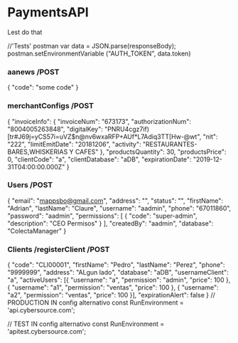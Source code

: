 # PaymentsAPI

Lest do that


//'Tests' postman var data = JSON.parse(responseBody); postman.setEnvironmentVariable ("AUTH_TOKEN", data.token)

### aanews /POST
{
    "code": "some code"
}

### merchantConfigs /POST
{
	"invoiceInfo": {
	    "invoiceNum": "673173",
	    "authorizationNum": "8004005263848",
	    "digitalKey": "PNRU4cgz7if)[tr#J69j=yCS57i=uVZ$n@nv6wxaRFP+AUf*L7Adiq3TT[Hw-@wt",
	    "nit": "222",
	    "limitEmitDate": "20181206",
	    "activity": "RESTAURANTES-BARES,WHISKERIAS Y CAFES"
	},
	"productsQuantity": 30,
	"productsPrice": 0,
	"clientCode": "a",
	"clientDatabase": "aDB",
	"expirationDate": "2019-12-31T04:00:00.000Z"
}

### Users /POST
{
    "email": "mappsbo@gmail.com",
    "address": "",
    "status": "",
    "firstName": "Adrian",
    "lastName": "Claure",
    "username": "aadmin",
    "phone": "67011860",
    "password": "aadmin",
    "permissions": [
        {
            "code": "super-admin",
            "description": "CEO Permisos"
        }
    ],
    "createdBy": "aadmin",
    "database": "ColectaManager"
}

### Clients /registerClient /POST
{
  "code": "CLI00001",
  "firstName": "Pedro",
  "lastName": "Perez",
  "phone": "9999999",
  "address": "ALgun lado",
  "database": "aDB",
  "usernameClient": "a",
  "activeUsers": [{
  	"username": "a",
  	"permission": "admin",
  	"price": 100
  },
  {
  	"username": "a1",
  	"permission": "ventas",
  	"price": 100
  },
  {
  	"username": "a2",
  	"permission": "ventas",
  	"price": 100
  }],
  "expirationAlert": false
}
// PRODUCTION IN config alternativo
const RunEnvironment = 'api.cybersource.com';

// TEST IN config alternativo
const RunEnvironment = 'apitest.cybersource.com';
